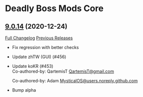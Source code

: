 # Deadly Boss Mods Core

## [9.0.14](https://github.com/DeadlyBossMods/DeadlyBossMods/tree/9.0.14) (2020-12-24)
[Full Changelog](https://github.com/DeadlyBossMods/DeadlyBossMods/compare/9.0.13...9.0.14) [Previous Releases](https://github.com/DeadlyBossMods/DeadlyBossMods/releases)

- Fix regression with better checks  
- Update zhTW (GUI) (#456)  
- Update koKR (#453)  
    Co-authored-by: QartemisT <QartemisT@gmail.com>  
    Co-authored-by: Adam <MysticalOS@users.noreply.github.com>  
- Bump alpha  
